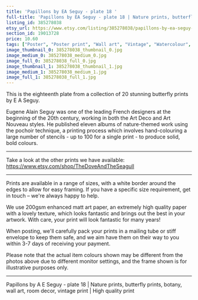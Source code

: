 ```yaml
---
title: 'Papillons by EA Seguy - plate 18 '
full-title: 'Papillons by EA Seguy - plate 18 | Nature prints, butterfly prints, pattern, botany, wall art, room decor, vintage print | High quality'
listing_id: 385278038
etsy_url: https://www.etsy.com/listing/385278038/papillons-by-ea-seguy-plate-18-nature?utm_source=site&utm_medium=api&utm_campaign=api
section_id: 19013728
price: 10.60
tags: ["Poster", "Poster print", "Wall art", "Vintage", "Watercolour", "Nature", "Botanical art", "Wildlife", "Nature print", "Butterfly print", "Butterfly art", "Butterfly poster", "High quality print", "Papillons"]
image_thumbnail_0: 385278038_thumbnail_0.jpg
image_medium_0: 385278038_medium_0.jpg
image_full_0: 385278038_full_0.jpg
image_thumbnail_1: 385278038_thumbnail_1.jpg
image_medium_1: 385278038_medium_1.jpg
image_full_1: 385278038_full_1.jpg
---
```

This is the eighteenth plate from a collection of 20 stunning butterfly prints by E A Seguy.

Eugene Alain Seguy was one of the leading French designers at the beginning of the 20th century, working in both the Art Deco and Art Nouveau styles. He published eleven albums of nature-themed work using the pochoir technique, a printing process which involves hand-colouring a large number of stencils - up to 100 for a single print -  to produce solid, bold colours.

---

Take a look at the other prints we have available: https://www.etsy.com/shop/TheDoveAndTheSeagull

---

Prints are available in a range of sizes, with a white border around the edges to allow for easy framing. If you have a specific size requirement, get in touch – we&#39;re always happy to help.

We use 200gsm enhanced matt art paper, an extremely high quality paper with a lovely texture, which looks fantastic and brings out the best in your artwork. With care, your print will look fantastic for many years!

When posting, we&#39;ll carefully pack your prints in a mailing tube or stiff envelope to keep them safe, and we aim have them on their way to you within 3-7 days of receiving your payment.

Please note that the actual item colours shown may be different from the photos above due to different monitor settings, and the frame shown is for illustrative purposes only.

---

Papillons by A E Seguy - plate 18 | Nature prints, butterfly prints, botany, wall art, room decor, vintage print | High quality print
